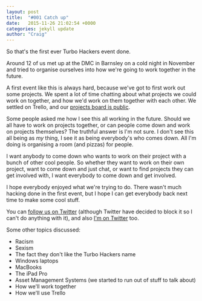 ```yaml
---
layout: post
title:  "#001 Catch up"
date:   2015-11-26 21:02:54 +0000
categories: jekyll update
author: "Craig"
---
```

So that's the first ever Turbo Hackers event done.

Around 12 of us met up at the DMC in Barnsley on a cold night in November and tried to organise ourselves into how we're going to work together in the future. 

A first event like this is always hard, because we've got to first work out some projects. We spent a lot of time chatting about what projects we could work on together, and how we'd work on them together with each other. We settled on Trello, and our <a href="https://trello.com/b/a2CoupwM/projects">projects board is public</a>.

Some people asked me how I see this all working in the future. Should we all have to work on projects together, or can people come down and work on projects themselves? The truthful answer is I'm not sure. I don't see this all being as _my_ thing, I see it as being everybody's who comes down. All I'm doing is organising a room (and pizzas) for people.

I want anybody to come down who wants to work on their project with a bunch of other cool people. So whether they want to work on their own project, want to come down and just chat, or want to find projects they can get involved with, I want everybody to come down and get involved.

I hope everybody enjoyed what we're trying to do. There wasn't much hacking done in the first event, but I hope I can get everybody back next time to make some cool stuff.

You can <a href="http://twitter.com/turbohackers">follow us on Twitter</a> (although Twitter have decided to block it so I can't do anything with it), and also <a href="http://twitter.com/craigburgess">I'm on Twitter</a> too.

Some other topics discussed:

- Racism
- Sexism
- The fact they don't like the Turbo Hackers name
- Windows laptops
- MacBooks
- The iPad Pro
- Asset Management Systems (we started to run out of stuff to talk about)
- How we'll work together
- How we'll use Trello